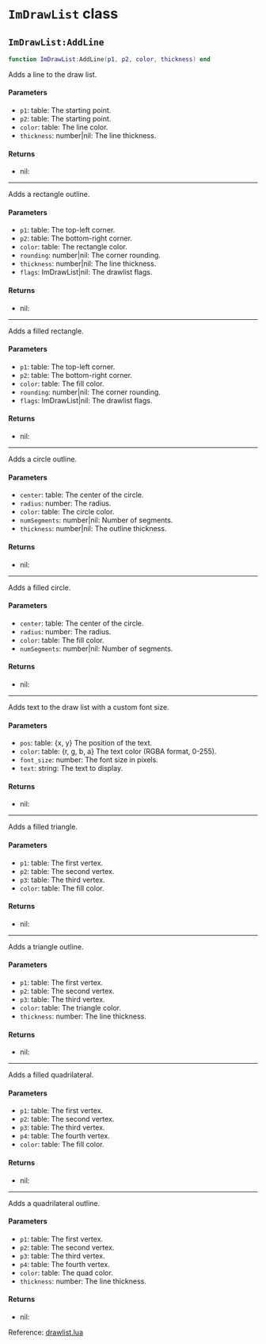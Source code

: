 # `ImDrawList` class



## `ImDrawList:AddLine`
```lua
function ImDrawList:AddLine(p1, p2, color, thickness) end
```
Adds a line to the draw list.

#### Parameters
- `p1`: table: The starting point.
- `p2`: table: The starting point.
- `color`: table: The line color.
- `thickness`: number|nil: The line thickness.
#### Returns
- nil: 

-----
Adds a rectangle outline.

#### Parameters
- `p1`: table: The top-left corner.
- `p2`: table: The bottom-right corner.
- `color`: table: The rectangle color.
- `rounding`: number|nil: The corner rounding.
- `thickness`: number|nil: The line thickness.
- `flags`: ImDrawList|nil: The drawlist flags.
#### Returns
- nil: 

-----
Adds a filled rectangle.

#### Parameters
- `p1`: table: The top-left corner.
- `p2`: table: The bottom-right corner.
- `color`: table: The fill color.
- `rounding`: number|nil: The corner rounding.
- `flags`: ImDrawList|nil: The drawlist flags.
#### Returns
- nil: 

-----
Adds a circle outline.

#### Parameters
- `center`: table: The center of the circle.
- `radius`: number: The radius.
- `color`: table: The circle color.
- `numSegments`: number|nil: Number of segments.
- `thickness`: number|nil: The outline thickness.
#### Returns
- nil: 

-----
Adds a filled circle.

#### Parameters
- `center`: table: The center of the circle.
- `radius`: number: The radius.
- `color`: table: The fill color.
- `numSegments`: number|nil: Number of segments.
#### Returns
- nil: 

-----
Adds text to the draw list with a custom font size.

#### Parameters
- `pos`: table: {x, y} The position of the text.
- `color`: table: {r, g, b, a} The text color (RGBA format, 0-255).
- `font_size`: number: The font size in pixels.
- `text`: string: The text to display.
#### Returns
- nil: 

-----
Adds a filled triangle.

#### Parameters
- `p1`: table: The first vertex.
- `p2`: table: The second vertex.
- `p3`: table: The third vertex.
- `color`: table: The fill color.
#### Returns
- nil: 

-----
Adds a triangle outline.

#### Parameters
- `p1`: table: The first vertex.
- `p2`: table: The second vertex.
- `p3`: table: The third vertex.
- `color`: table: The triangle color.
- `thickness`: number: The line thickness.
#### Returns
- nil: 

-----
Adds a filled quadrilateral.

#### Parameters
- `p1`: table: The first vertex.
- `p2`: table: The second vertex.
- `p3`: table: The third vertex.
- `p4`: table: The fourth vertex.
- `color`: table: The fill color.
#### Returns
- nil: 

-----
Adds a quadrilateral outline.

#### Parameters
- `p1`: table: The first vertex.
- `p2`: table: The second vertex.
- `p3`: table: The third vertex.
- `p4`: table: The fourth vertex.
- `color`: table: The quad color.
- `thickness`: number: The line thickness.
#### Returns
- nil:

Reference: [drawlist.lua](https://github.com/flarialmc/scripting-wiki/tree/main/autocomplete/imgui/drawlist.lua)